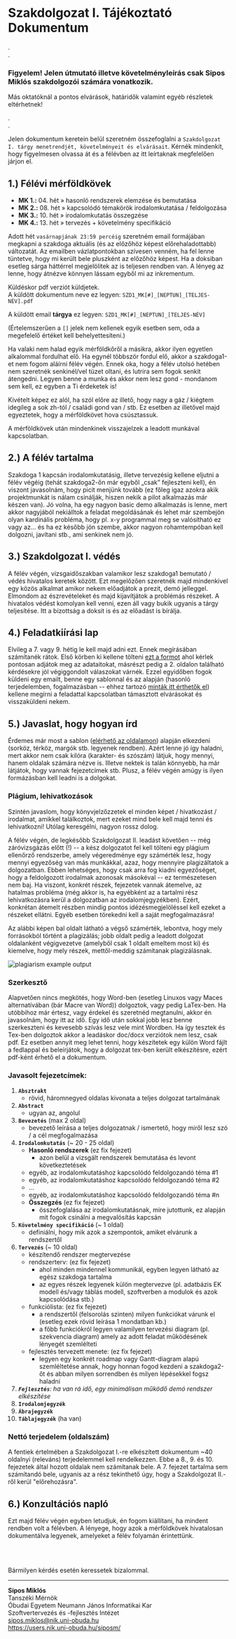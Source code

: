 # Szakdolgozat I. Tájékoztató Dokumentum

.\
.

### Figyelem! Jelen útmutató illetve követelményleírás csak Sipos Miklós szakdolgozói számára vonatkozik.

Más oktatóknál a pontos elvárások, határidők valamint egyéb részletek eltérhetnek!

.\
.

Jelen dokumentum keretein belül szeretném összefoglalni a `Szakdolgozat I. tárgy menetrendjét, követelményeit és elvárásait`. Kérnék mindenkit, hogy figyelmesen olvassa át és a félévben az itt leírtaknak megfelelően járjon el.

## 1.) Félévi mérföldkövek
  - **MK 1.:** 04. hét » hasonló rendszerek elemzése és bemutatása
  - **MK 2.:** 08. hét » kapcsolódó témakörök irodalomkutatása / feldolgozása
  - **MK 3.:** 10. hét » irodalomkutatás összegzése
  - **MK 4.:** 13. hét » tervezés + követelmény specifikáció

Adott hét `vasárnapjának 23:59 percéig` szeretném email formájában megkapni a szakdoga aktuális (és az előzőhöz képest előrehaladottabb) változatát. Az emailben vázlatpontokban szívesen venném, ha fel lenne tüntetve, hogy mi került bele pluszként az előzőhöz képest. Ha a doksiban esetleg sárga háttérrel megjelölitek az is teljesen rendben van. A lényeg az lenne, hogy átnézve könnyen lássam egyből mi az inkrementum.

Küldéskor pdf verziót küldjetek.\
A küldött dokumentum neve ez legyen: `SZD1_MK[#]_[NEPTUN]_[TELJES-NÉV].pdf`

A küldött email **tárgya** ez legyen: `SZD1_MK[#]_[NEPTUN]_[TELJES-NÉV]`

(Értelemszerűen a `[]` jelek nem kellenek egyik esetben sem, oda a megefelelő értéket kell behelyettesíteni.)

Ha valaki nem halad egyik mérföldkőről a másikra, akkor ilyen egyetlen alkalommal fordulhat elő. Ha egynél többször fordul elő, akkor a szakdoga1-et nem fogom aláírni félév végén. Ennek oka, hogy a félév utolsó hetében nem szeretnék senkinél/vel tüzet oltani, és lutrira sem fogok senkit átengedni. Legyen benne a munka és akkor nem lesz gond - mondanom sem kell, ez egyben a Ti érdeketek is!

Kivételt képez ez alól, ha szól előre az illető, hogy nagy a gáz / kiégtem idegileg a sok zh-tól / családi gond van / stb. Ez esetben az illetővel majd egyeztetek, hogy a mérföldkövet hova csúsztassuk.

A mérföldkövek után mindenkinek visszajelzek a leadott munkával kapcsolatban.

## 2.) A félév tartalma
Szakdoga 1 kapcsán irodalomkutatásig, illetve tervezésig kellene eljutni a félév végéig (tehát szakdoga2-őn már egyből „csak” fejleszteni kell), én viszont javasolnám, hogy picit menjünk tovább (ez főleg igaz azokra akik projektmunkát is nálam csinálják, hiszen nekik a pilot alkalmazás már készen van). Jó volna, ha egy nagyon basic demo alkalmazás is lenne, mert akkor nagyjából nekiálltok a feladat megoldásának és lehet már szembejön olyan kardinális probléma, hogy pl. x-y programmal meg se valósítható ez vagy az... és ha ez később jön szembe, akkor nagyon rohamtempóban kell dolgozni, javítani stb., ami senkinek nem jó.

## 3.) Szakdolgozat I. védés
A félév végén, vizsgaidőszakban valamikor lesz szakdoga1 bemutató / védés hivatalos keretek között. Ezt megelőzően szeretnék majd mindenkivel egy közös alkalmat amikor nekem előadjátok a prezit, demó jelleggel. Elmondom az észrevételeket és majd kijavítjátok a problémás részeket. A hivatalos védést komolyan kell venni, ezen áll vagy bukik ugyanis a tárgy teljesítése. Itt a bizottság a doksit is és az előadást is bírálja.

## 4.) Feladatkiírási lap
Elvileg a 7. vagy 9. hétig le kell majd adni ezt. Ennek megírásában számítanék rátok. Első körben ki kellene tölteni [ezt a formot](https://forms.gle/dNMAxvtJK4os3XHn9) ahol kérlek pontosan adjátok meg az adataitokat, másrészt pedig a 2. oldalon található kérdésekre jól végiggondolt válaszokat várnék. Ezzel egyidőben fogok küldeni egy emailt, benne egy sablonnal és az alapján (hasonló terjedelemben, fogalmazásban -- ehhez tartozó [minták itt érthetők el](https://github.com/siposm/oktatas-szakd-docs/blob/master/szakd_feladatkiiras_sablon.md)) kellene megírni a feladattal kapcsolatban támasztott elvárásokat és visszaküldeni nekem.

## 5.) Javaslat, hogy hogyan írd
Érdemes már most a sablon ([elérhető az oldalamon](https://users.nik.uni-obuda.hu/siposm/szakd)) alapján elkezdeni (sorköz, térköz, margók stb. legyenek rendben). Azért lenne jó így haladni, mert akkor nem csak kilóra (karakter- és szószám) látjuk, hogy mennyi, hanem oldalak számára nézve is. Illetve nektek is talán könnyebb, ha már látjátok, hogy vannak fejezetcímek stb. Plusz, a félév végén amúgy is ilyen formázásban kell leadni is a dolgokat.

### Plágium, lehivatkozások

Szintén javaslom, hogy könyvjelzőzzetek el minden képet / hivatkozást / irodalmat, amikkel találkoztok, mert ezeket mind bele kell majd tenni és lehivatkozni! Utólag keresgélni, nagyon rossz dolog.

A félév végén, de legkésőbb Szakdolgozat II. leadást követően -- még záróvizsgázás előtt (!) -- a kész dolgozatot fel kell tölteni egy plágium ellenőrző rendszerbe, amely végeredménye egy számérték lesz, hogy mennyi egyezőség van más munkákkal, azaz, hogy mennyire plagizáltatok a dolgozatban. Ebben lehetséges, hogy csak arra fog kiadni egyezőséget, hogy a feldolgozott irodalmak azonosak másokéval -- ez természetesen nem baj. Ha viszont, konkrét részek, fejezetek vannak átemelve, az hatalmas probléma (még akkor is, ha egyébként az a tartalmi rész lehivatkozásra kerül a dolgozatban az irodalomjegyzékben). Ezért, konkrétan átemelt részben mindig pontos idézésmegjelöléssel kell ezeket a részeket ellátni. Egyéb esetben törekedni kell a saját megfogalmazásra!

Az alábbi képen bal oldalt látható a végső számérték, lebontva, hogy mely forrásokból történt a plagizálás; jobb oldalt pedig a leadott dolgozat oldalanként végigvezetve (amelyből csak 1 oldalt emeltem most ki) és kiemelve, hogy mely részek, mettől-meddig számítanak plagizálásnak.

![plagiarism example output](./plagium.jpg)

### Szerkesztő

Alapvetően nincs megkötés, hogy Word-ben (esetleg Linuxos vagy Maces alternatívában (bár Macre van Word)) dolgoztok, vagy pedig LaTex-ben. Ha utóbbihoz már értesz, vagy érdekel és szeretnéd megtanulni, akkor én javasolnám, hogy itt az idő. Egy idő után sokkal jobb lesz benne szerkeszteni és kevesebb szívás lesz vele mint Wordben. Ha így tesztek és Tex-ben dolgoztok akkor a leadáskor doc/docx verziótok nem lesz, csak pdf. Ez esetben annyit meg lehet tenni, hogy készítetek egy külön Word fájlt a fedlappal és beleírjátok, hogy a dolgozat tex-ben került elkészítésre, ezért pdf-ként érhető el a dokumentum.

### Javasolt fejezetcímek:
    
1. **`Absztrakt`**
    - rövid, háromnegyed oldalas kivonata a teljes dolgozat tartalmának
2. **`Abstract`**
    - ugyan az, angolul
3. **`Bevezetés`** (max 2 oldal)
    - bevezető leírása a teljes dolgozatnak / ismertető, hogy miről lesz szó / a cél megfogalmazása
4. **`Irodalomkutatás`** (~ 20 - 25 oldal)
    - **Hasonló rendszerek** (ez fix fejezet)
        - azon belül a vizsgált rendszerek bemutatása és levont következtetések
    - egyéb, az irodalomkutatáshoz kapcsolódó feldolgozandó téma #1
    - egyéb, az irodalomkutatáshoz kapcsolódó feldolgozandó téma #2
    - ...
    - egyéb, az irodalomkutatáshoz kapcsolódó feldolgozandó téma #n
    - **Összegzés** (ez fix fejezet)
        - összefoglalása az irodalomkutatásnak, mire jutottunk, ez alapján mit fogok csinálni a megvalósítás kapcsán
5. **`Követelmény specifikáció`** (~ 1 oldal)
    - definiálni, hogy mik azok a szempontok, amiket elvárunk a rendszertől
6. **`Tervezés`** (~ 10 oldal)
    - készítendő rendszer megtervezése
    - rendszerterv: (ez fix fejezet) 
        - ahol minden mindennel kommunikál, egyben legyen látható az egész szakdoga tartalma
        - az egyes részek legyenek külön megtervezve (pl. adatbázis EK modell és/vagy táblás modell, szoftverben a modulok és azok kapcsolódása stb.)
    - funkciólista: (ez fix fejezet)
        - a rendszertől (felsorolás szinten) milyen funkciókat várunk el (esetleg ezek rövid leírása 1 mondatban kb.)
        - a főbb funkciókról legyen valamilyen tervezési diagram (pl. szekvencia diagram) amely az adott feladat működésének lényegét szemlélteti
    - fejlesztés tervezett menete: (ez fix fejezet)
        - legyen egy konkrét roadmap vagy Gantt-diagram alapú szemléltetése annak, hogy honnan fogod kezdeni a szakdoga2-őt és abban milyen sorrendben és milyen lépésekkel fogsz haladni
7. ***`Fejlesztés`**: ha van rá idő, egy minimálisan működő demó rendszer elkészítése*
8. **`Irodalomjegyzék`**
9. **`Ábrajegyzék`**
10. **`Táblajegyzék`** (ha van)

### Nettó terjedelem (oldalszám)
A fentiek értelmében a Szakdolgozat I.-re elkészített dokumentum ~40 oldalnyi (releváns) terjedelemmel kell rendelkezzen. Ebbe a 8., 9. és 10. fejezetek által hozott oldalak nem számítanak bele. A 7. fejezet tartalma sem számítandó bele, ugyanis az a rész tekinthető úgy, hogy a Szakdolgozat II.-ről kerül "előrehozásra".

## 6.) Konzultációs napló
Ezt majd félév végén egyben letudjuk, én fogom kiállítani, ha mindent rendben volt a félévben. A lényege, hogy azok a mérföldkövek hivatalosan dokumentálva legyenek, amelyeket a félév folyamán érintettünk.

<br><br>

Bármilyen kérdés esetén keressetek bizalommal.

---

**Sipos Miklós**\
Tanszéki Mérnök\
Óbudai Egyetem Neumann János Informatikai Kar\
Szoftvertervezés és -fejlesztés Intézet\
sipos.miklos@nik.uni-obuda.hu\
https://users.nik.uni-obuda.hu/siposm/